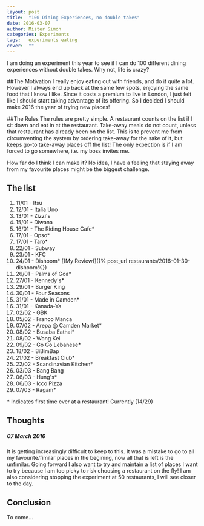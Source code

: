 ```yaml
---
layout: post
title:  "100 Dining Experiences, no double takes"
date: 2016-03-07
author: Mister Simon
categories: Experiments
tags:	experiments eating
cover:  ""
---
```


I am doing an experiment this year to see if I can do 100 different dining experiences without double takes. Why not, life is crazy? 

##The Motivation
I really enjoy eating out with friends, and do it quite a lot. However I always end up back at the same few spots, enjoying the same food that I know I like. Since it costs a premium to live in London, I just felt like I should start taking advantage of its offering. So I decided I should make 2016 the year of trying new places!

##The Rules
The rules are pretty simple. A restaurant counts on the list if I sit down and eat in at the restaurant. Take-away meals do not count, unless that restaurant has already been on the list. This is to prevent me from circumventing the system by ordering take-away for the sake of it, but keeps go-to take-away places off the list! The only expection is if I am forced to go somewhere, i.e. my boss invites me.

How far do I think I can make it? No idea, I have a feeling that staying away from my favourite places might be the biggest challenge.

## The list 

1.  11/01 - Itsu
2.  12/01 - Italia Uno
3.  13/01 - Zizzi's
4.  15/01 - Diwana
5.  16/01 - The Riding House Cafe*
6.  17/01 - Opso*
7.  17/01 - Taro*
8.  22/01 - Subway
9. 23/01 - KFC
10. 24/01 - Dishoom* [(My Review)]({% post_url restaurants/2016-01-30-dishoom%})
11. 26/01 - Palms of Goa*
12. 27/01 - Kennedy's*
13. 29/01 - Burger King
14. 30/01 - Four Seasons
15. 31/01 - Made in Camden*
16. 31/01 - Kanada-Ya
17. 02/02 - GBK
18. 05/02 - Franco Manca
19. 07/02 - Arepa @ Camden Market*
20. 08/02 - Busaba Eathai*
21. 08/02 - Wong Kei
22. 09/02 - Go Go Lebanese*
23. 18/02 - BiBimBap
24. 21/02 - Breakfast Club*
25. 22/02 - Scandinavian Kitchen*
26. 03/03 - Bang Bang
27. 06/03 - Hung's*
28. 06/03 - Icco Pizza
29. 07/03 - Ragam*


\* Indicates first time ever at a restaurant! Currently (14/29)

## Thoughts

##### 07 March 2016

It is getting increasingly difficult to keep to this. It was a mistake to go to all my favourite/fimilar places in the begining, now all that is left is the unfimilar. Going forward I also want to try and maintain a list of places I want to try because I am too picky to risk choosing a restaurant on the fly! I am also considering stopping the experiment at 50 restaurants, I will see closer to the day.

## Conclusion
To come...
